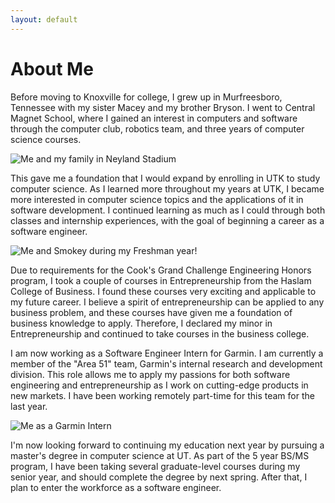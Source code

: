 ```yaml
---
layout: default
---
```

# About Me 

Before moving to Knoxville for college, I grew up in Murfreesboro, Tennessee with my sister Macey and my brother Bryson. I went to Central Magnet School, where I gained an interest in computers and software through the computer club, robotics team, and three years of computer science courses.

![Me and my family in Neyland Stadium](/chp-eportfolio/img/family-in-neyland.jpg)

This gave me a foundation that I would expand by enrolling in UTK to study computer science. As I learned more throughout my years at UTK, I became more interested in computer science topics and the applications of it in software development. I continued learning as much as I could through both classes and internship experiences, with the goal of beginning a career as a software engineer.

![Me and Smokey during my Freshman year!](/chp-eportfolio/img/me-and-smokey.jpg)

Due to requirements for the Cook's Grand Challenge Engineering Honors program, I took a couple of courses in Entrepreneurship from the Haslam College of Business. I found these courses very exciting and applicable to my future career. I believe a spirit of entrepreneurship can be applied to any business problem, and these courses have given me a foundation of business knowledge to apply. Therefore, I declared my minor in Entrepreneurship and continued to take courses in the business college.

I am now working as a Software Engineer Intern for Garmin. I am currently a member of the "Area 51" team, Garmin's internal research and development division. This role allows me to apply my passions for both software engineering and entrepreneurship as I work on cutting-edge products in new markets. I have been working remotely part-time for this team for the last year.

![Me as a Garmin Intern](/chp-eportfolio/img/me-at-garmin.jpg)

I'm now looking forward to continuing my education next year by pursuing a master's degree in computer science at UT. As part of the 5 year BS/MS program, I have been taking several graduate-level courses during my senior year, and should complete the degree by next spring. After that, I plan to enter the workforce as a software engineer.